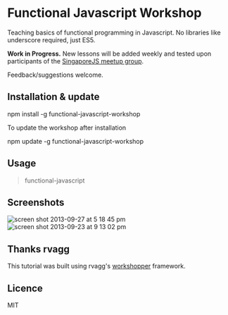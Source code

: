 # Functional Javascript Workshop

Teaching basics of functional programming in Javascript. No libraries like underscore required, just ES5.

**Work in Progress.** New lessons will be added weekly and tested upon participants of the [SingaporeJS meetup group](http://www.meetup.com/Singapore-JS/).

Feedback/suggestions welcome.

## Installation & update

npm install -g functional-javascript-workshop

To update the workshop after installation

npm update -g functional-javascript-workshop


## Usage

  > functional-javascript

## Screenshots

![screen shot 2013-09-27 at 5 18 45 pm](https://f.cloud.github.com/assets/43438/1225514/08c87a70-276a-11e3-8db7-485e3c760373.png)
![screen shot 2013-09-23 at 9 13 02 pm](https://f.cloud.github.com/assets/43438/1191466/f289f38a-2451-11e3-9ba5-a3c224b5ca97.png)

## Thanks rvagg

This tutorial was built using rvagg's [workshopper](https://github.com/rvagg/workshopper) framework.

## Licence

MIT
